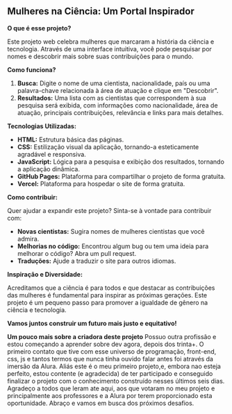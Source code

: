 ## **Mulheres na Ciência: Um Portal Inspirador**

**O que é esse projeto?**

Este projeto web celebra mulheres que marcaram a história da ciência e tecnologia. Através de uma interface intuitiva, você pode pesquisar por nomes e descobrir mais sobre suas contribuições para o mundo.

**Como funciona?**

1. **Busca:** Digite o nome de uma cientista, nacionalidade, país ou uma palavra-chave relacionada à área de atuação e clique em "Descobrir".
2. **Resultados:** Uma lista com as cientistas que correspondem à sua pesquisa será exibida, com informações como nacionalidade, área de atuação, principais contribuições, relevância e links para mais detalhes.

**Tecnologias Utilizadas:**

* **HTML:** Estrutura básica das páginas.
* **CSS:** Estilização visual da aplicação, tornando-a esteticamente agradável e responsiva.
* **JavaScript:** Lógica para a pesquisa e exibição dos resultados, tornando a aplicação dinâmica.
* **GitHub Pages:** Plataforma para compartilhar o projeto de forma gratuita.
* **Vercel:** Plataforma para hospedar o site de forma gratuita.

**Como contribuir:**

Quer ajudar a expandir este projeto? Sinta-se à vontade para contribuir com:

* **Novas cientistas:** Sugira nomes de mulheres cientistas que você admira.
* **Melhorias no código:** Encontrou algum bug ou tem uma ideia para melhorar o código? Abra um pull request.
* **Traduções:** Ajude a traduzir o site para outros idiomas.

**Inspiração e Diversidade:**

Acreditamos que a ciência é para todos e que destacar as contribuições das mulheres é fundamental para inspirar as próximas gerações. Este projeto é um pequeno passo para promover a igualdade de gênero na ciência e tecnologia.

**Vamos juntos construir um futuro mais justo e equitativo!**

**Um pouco mais sobre a criadora deste projeto** 
Possuo outra profissão e estou começando a aprender sobre dev agora, depois dos trinta+.
O primeiro contato que tive com esse universo de programação, front-end, css, js e tantos termos que nunca tinha ouvido falar antes foi através da imersão da Alura. 
Aliás este é o meu primeiro projeto,e, embora nao esteja perfeito, estou contente (e agradecida) de ter participado e conseguido finalizar o projeto com o conhecimento construído nesses últimos seis dias.
Agradeço a todos que leram ate aqui, aos que votaram no meu projeto e principalmente aos professores e a Alura por terem proporcionado esta oportunidade.
Abraço e vamos em busca dos próximos desafios.
